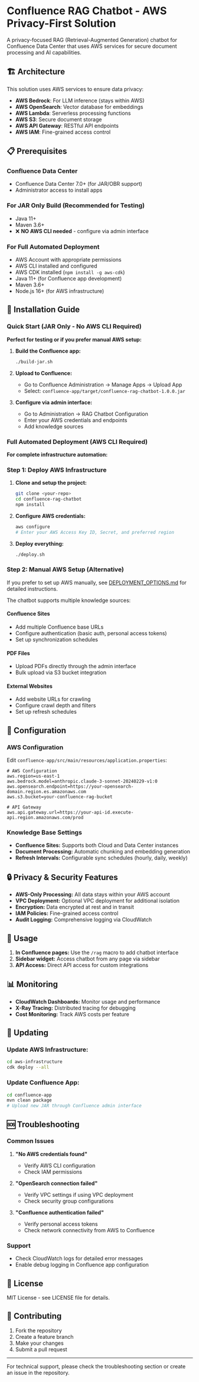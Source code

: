# Confluence RAG Chatbot - AWS Privacy-First Solution

A privacy-focused RAG (Retrieval-Augmented Generation) chatbot for Confluence Data Center that uses AWS services for secure document processing and AI capabilities.

## 🏗️ Architecture

This solution uses AWS services to ensure data privacy:
- **AWS Bedrock**: For LLM inference (stays within AWS)
- **AWS OpenSearch**: Vector database for embeddings
- **AWS Lambda**: Serverless processing functions
- **AWS S3**: Secure document storage
- **AWS API Gateway**: RESTful API endpoints
- **AWS IAM**: Fine-grained access control

## 📋 Prerequisites

### Confluence Data Center
- Confluence Data Center 7.0+ (for JAR/OBR support)
- Administrator access to install apps

### For JAR Only Build (Recommended for Testing)
- Java 11+
- Maven 3.6+
- ❌ **NO AWS CLI needed** - configure via admin interface

### For Full Automated Deployment
- AWS Account with appropriate permissions
- AWS CLI installed and configured
- AWS CDK installed (`npm install -g aws-cdk`)
- Java 11+ (for Confluence app development)
- Maven 3.6+
- Node.js 16+ (for AWS infrastructure)

## 🚀 Installation Guide

### Quick Start (JAR Only - No AWS CLI Required)

**Perfect for testing or if you prefer manual AWS setup:**

1. **Build the Confluence app:**
   ```bash
   ./build-jar.sh
   ```

2. **Upload to Confluence:**
   - Go to Confluence Administration → Manage Apps → Upload App
   - Select: `confluence-app/target/confluence-rag-chatbot-1.0.0.jar`

3. **Configure via admin interface:**
   - Go to Administration → RAG Chatbot Configuration
   - Enter your AWS credentials and endpoints
   - Add knowledge sources

### Full Automated Deployment (AWS CLI Required)

**For complete infrastructure automation:**

### Step 1: Deploy AWS Infrastructure

1. **Clone and setup the project:**
   ```bash
   git clone <your-repo>
   cd confluence-rag-chatbot
   npm install
   ```

2. **Configure AWS credentials:**
   ```bash
   aws configure
   # Enter your AWS Access Key ID, Secret, and preferred region
   ```

3. **Deploy everything:**
   ```bash
   ./deploy.sh
   ```

### Step 2: Manual AWS Setup (Alternative)

If you prefer to set up AWS manually, see [DEPLOYMENT_OPTIONS.md](DEPLOYMENT_OPTIONS.md) for detailed instructions.

The chatbot supports multiple knowledge sources:

#### Confluence Sites
- Add multiple Confluence base URLs
- Configure authentication (basic auth, personal access tokens)
- Set up synchronization schedules

#### PDF Files
- Upload PDFs directly through the admin interface
- Bulk upload via S3 bucket integration

#### External Websites
- Add website URLs for crawling
- Configure crawl depth and filters
- Set up refresh schedules

## 🔧 Configuration

### AWS Configuration
Edit `confluence-app/src/main/resources/application.properties`:

```properties
# AWS Configuration
aws.region=us-east-1
aws.bedrock.model=anthropic.claude-3-sonnet-20240229-v1:0
aws.opensearch.endpoint=https://your-opensearch-domain.region.es.amazonaws.com
aws.s3.bucket=your-confluence-rag-bucket

# API Gateway
aws.api.gateway.url=https://your-api-id.execute-api.region.amazonaws.com/prod
```

### Knowledge Base Settings
- **Confluence Sites:** Supports both Cloud and Data Center instances
- **Document Processing:** Automatic chunking and embedding generation
- **Refresh Intervals:** Configurable sync schedules (hourly, daily, weekly)

## 🔒 Privacy & Security Features

- **AWS-Only Processing:** All data stays within your AWS account
- **VPC Deployment:** Optional VPC deployment for additional isolation
- **Encryption:** Data encrypted at rest and in transit
- **IAM Policies:** Fine-grained access control
- **Audit Logging:** Comprehensive logging via CloudWatch

## 🤖 Usage

1. **In Confluence pages:** Use the `/rag` macro to add chatbot interface
2. **Sidebar widget:** Access chatbot from any page via sidebar
3. **API Access:** Direct API access for custom integrations

## 📊 Monitoring

- **CloudWatch Dashboards:** Monitor usage and performance
- **X-Ray Tracing:** Distributed tracing for debugging
- **Cost Monitoring:** Track AWS costs per feature

## 🔄 Updating

### Update AWS Infrastructure:
```bash
cd aws-infrastructure
cdk deploy --all
```

### Update Confluence App:
```bash
cd confluence-app
mvn clean package
# Upload new JAR through Confluence admin interface
```

## 🆘 Troubleshooting

### Common Issues

1. **"No AWS credentials found"**
   - Verify AWS CLI configuration
   - Check IAM permissions

2. **"OpenSearch connection failed"**
   - Verify VPC settings if using VPC deployment
   - Check security group configurations

3. **"Confluence authentication failed"**
   - Verify personal access tokens
   - Check network connectivity from AWS to Confluence

### Support
- Check CloudWatch logs for detailed error messages
- Enable debug logging in Confluence app configuration

## 📄 License

MIT License - see LICENSE file for details.

## 🤝 Contributing

1. Fork the repository
2. Create a feature branch
3. Make your changes
4. Submit a pull request

---

For technical support, please check the troubleshooting section or create an issue in the repository.
